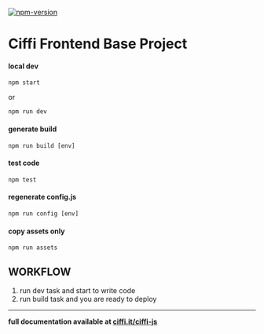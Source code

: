 [npm-version]: https://img.shields.io/npm/v/ciffi-js-webpack.svg
[npm-url]: https://www.npmjs.com/package/ciffi-js-webpack

[![npm-version][npm-version]][npm-url]

# Ciffi Frontend Base Project #

#### local dev
```
npm start
```
or
```
npm run dev
```
#### generate build
```
npm run build [env]
```
#### test code
```
npm test
```
#### regenerate config.js
```
npm run config [env]
```
#### copy assets only
```
npm run assets
```

## WORKFLOW

1. run dev task and start to write code
2. run build task and you are ready to deploy

- - -

__full documentation available at [ciffi.it/ciffi-js](https://www.ciffi.it/ciffi-js)__